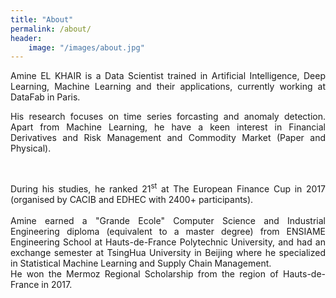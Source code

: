 ```yaml
---
title: "About"
permalink: /about/
header:
    image: "/images/about.jpg"
---
```

<div style="text-align: justify">
Amine EL KHAIR is a Data Scientist trained in Artificial Intelligence, Deep Learning, Machine Learning and their applications, currently working at DataFab in Paris.&nbsp;

His research focuses on time series forcasting and anomaly detection. Apart from Machine Learning, he have a keen interest in Financial Derivatives and Risk Management and Commodity Market (Paper and Physical).</div>&nbsp;

<div style="text-align: justify">
During his studies, he ranked 21<sup>st</sup> at The European Finance Cup in 2017 (organised by CACIB and EDHEC with 2400+ participants).</div>&nbsp;

<div style="text-align: justify">
Amine earned a "Grande Ecole" Computer Science and Industrial Engineering diploma (equivalent to a master degree) from ENSIAME Engineering School at Hauts-de-France Polytechnic University, and had an exchange semester at TsingHua University in Beijing where he specialized in Statistical Machine Learning and Supply Chain Management.  </div>

<div style="text-align: justify">
He won the Mermoz Regional Scholarship from the region of Hauts-de-France in 2017.
</div>